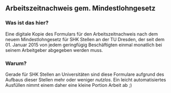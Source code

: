 ## Arbeitszeitnachweis gem. Mindestlohngesetz

### Was ist das hier?

Eine digitale Kopie des Formulars für den Arbeitszeitnachweis nach dem neuem Mindestlohngesetz für SHK Stellen an der TU Dresden, der seit dem 01. Januar 2015 von jedem geringfügig Beschäftigten einmal monatlich bei seinem Arbeitgeber abgegeben werden muss.

### Warum?

Gerade für SHK Stellen an Universitäten sind diese Formulare aufgrund des Aufbaus dieser Stellen mehr oder weniger *nutzlos*. Ein leicht automatisiertes Ausfüllen nimmt einem daher eine kleine Portion Arbeit ab ;)
